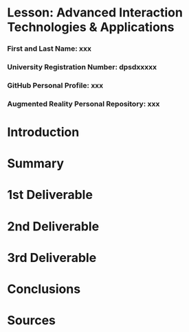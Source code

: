 # Lesson: Advanced Interaction Technologies & Applications

### First and Last Name: xxx
### University Registration Number: dpsdxxxxx
### GitHub Personal Profile: xxx
### Augmented Reality Personal Repository: xxx

# Introduction

# Summary


# 1st Deliverable


# 2nd Deliverable


# 3rd Deliverable 


# Conclusions


# Sources
